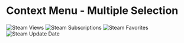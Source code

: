 # Context Menu - Multiple Selection
<div>
<img align="center" alt="Steam Views" src="https://img.shields.io/steam/views/2818698612?logo=steam&style=for-the-badge"/>
<img align="center" alt="Steam Subscriptions" src="https://img.shields.io/steam/subscriptions/2818698612?logo=steam&style=for-the-badge"/>
<img align="center" alt="Steam Favorites" src="https://img.shields.io/steam/favorites/2818698612?logo=steam&style=for-the-badge"/>
<img align="center" alt="Steam Update Date" src="https://img.shields.io/steam/update-date/2818698612?color=blue&label=Last%20update%20date&logo=steam&style=for-the-badge">
</div>
